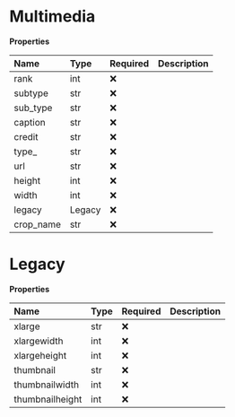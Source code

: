 # Multimedia

**Properties**

| Name      | Type   | Required | Description |
| :-------- | :----- | :------- | :---------- |
| rank      | int    | ❌       |             |
| subtype   | str    | ❌       |             |
| sub_type  | str    | ❌       |             |
| caption   | str    | ❌       |             |
| credit    | str    | ❌       |             |
| type\_    | str    | ❌       |             |
| url       | str    | ❌       |             |
| height    | int    | ❌       |             |
| width     | int    | ❌       |             |
| legacy    | Legacy | ❌       |             |
| crop_name | str    | ❌       |             |

# Legacy

**Properties**

| Name            | Type | Required | Description |
| :-------------- | :--- | :------- | :---------- |
| xlarge          | str  | ❌       |             |
| xlargewidth     | int  | ❌       |             |
| xlargeheight    | int  | ❌       |             |
| thumbnail       | str  | ❌       |             |
| thumbnailwidth  | int  | ❌       |             |
| thumbnailheight | int  | ❌       |             |

<!-- This file was generated by liblab | https://liblab.com/ -->
